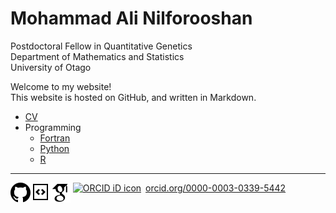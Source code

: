 # Mohammad Ali Nilforooshan

Postdoctoral Fellow in Quantitative Genetics  
Department of Mathematics and Statistics  
University of Otago

Welcome to my website!  
This website is hosted on GitHub, and written in Markdown.  

* [CV](https://nilforooshan.github.io/cv)  
* Programming  
  * [Fortran](https://nilforooshan.github.io/fortran)  
  * [Python](https://github.com/nilforooshan/Link-resources/blob/master/link_resources/python_gist_list.md)
  * [R](https://sites.google.com/site/mannprofile/home/r)

---

[![GitHub](https://raw.githubusercontent.com/nilforooshan/nilforooshan.github.io/master/images/githubicon.png  "GitHub")](https://github.com/nilforooshan) [![GitHubGist](https://raw.githubusercontent.com/nilforooshan/nilforooshan.github.io/master/images/githubgisticon.png "GitHubGist")](https://gist.github.com/nilforooshan) [![GoogleScholar](https://raw.githubusercontent.com/nilforooshan/nilforooshan.github.io/master/images/google-scholar-logo.png "GoogleScholar")](http://scholar.google.com/citations?hl=en&user=X7avTQgAAAAJ) <a href="https://orcid.org/0000-0003-0339-5442" target="orcid.widget" rel="noopener noreferrer" style="vertical-align:top;"><img src="https://orcid.org/sites/default/files/images/orcid_16x16.png" style="width:1em;margin-right:.5em;" alt="ORCID iD icon">orcid.org/0000-0003-0339-5442</a>
